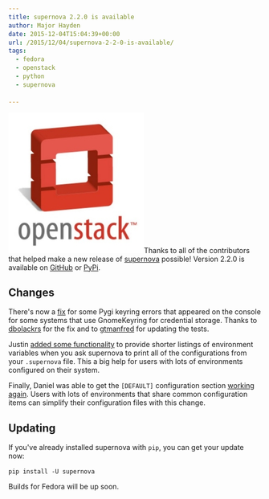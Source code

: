```yaml
---
title: supernova 2.2.0 is available
author: Major Hayden
date: 2015-12-04T15:04:39+00:00
url: /2015/12/04/supernova-2-2-0-is-available/
tags:
  - fedora
  - openstack
  - python
  - supernova

---
```

[<img src="/wp-content/uploads/2011/08/OpenStackLogo_270x279.jpg" alt="OpenStack logo - supernova" width="270" height="279" class="alignright size-full wp-image-2399" />][1]Thanks to all of the contributors that helped make a new release of [supernova][2] possible! Version 2.2.0 is available on [GitHub][3] or [PyPi][4].

## Changes

There's now a [fix][5] for some Pygi keyring errors that appeared on the console for some systems that use GnomeKeyring for credential storage. Thanks to [dbolackrs][6] for the fix and to [gtmanfred][7] for updating the tests.

Justin [added some functionality][8] to provide shorter listings of environment variables when you ask supernova to print all of the configurations from your `.supernova` file. This a big help for users with lots of environments configured on their system.

Finally, Daniel was able to get the `[DEFAULT]` configuration section [working again][9]. Users with lots of environments that share common configuration items can simplify their configuration files with this change.

## Updating

If you've already installed supernova with `pip`, you can get your update now:

```
pip install -U supernova
```


Builds for Fedora will be up soon.

 [1]: /wp-content/uploads/2011/08/OpenStackLogo_270x279.jpg
 [2]: https://github.com/major/supernova
 [3]: https://github.com/major/supernova/releases/tag/v2.2.0
 [4]: https://pypi.python.org/pypi/supernova/2.2.0
 [5]: https://github.com/major/supernova/commit/bbe747bef8f226e6bc2397babb6bef079b33e153
 [6]: https://github.com/dbolackrs
 [7]: https://github.com/gtmanfred
 [8]: https://github.com/major/supernova/commit/53cdf26feacb2f01aaf3988f370931a0e7ac758a
 [9]: https://github.com/major/supernova/commit/3b2398c1423d5a1b7d6965a78b4bb5dde5329cda
